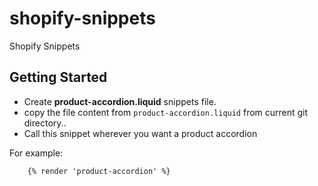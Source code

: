 # shopify-snippets
Shopify Snippets
## Getting Started

- Create **product-accordion.liquid** snippets file.
- copy the file content from `product-accordion.liquid` from current git directory..
- Call this snippet wherever you want a product accordion

For example:


```liquid
    {% render 'product-accordion' %}
```